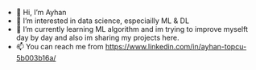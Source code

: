 - 👋 Hi, I’m Ayhan
- 👀 I’m interested in data science, especiailly ML & DL
- 🌱 I’m currently learning ML algorithm and im trying to improve myselft day by day and also im sharing my projects here.
- 📫 You can reach me from https://www.linkedin.com/in/ayhan-topcu-5b003b16a/

